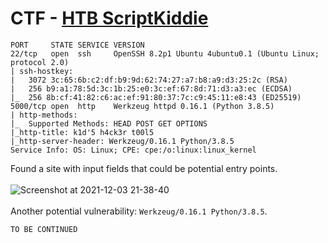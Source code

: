 # CTF - [HTB ScriptKiddie](http://10.10.10.226:5000/)
```
PORT     STATE SERVICE VERSION
22/tcp   open  ssh     OpenSSH 8.2p1 Ubuntu 4ubuntu0.1 (Ubuntu Linux; protocol 2.0)
| ssh-hostkey: 
|   3072 3c:65:6b:c2:df:b9:9d:62:74:27:a7:b8:a9:d3:25:2c (RSA)
|   256 b9:a1:78:5d:3c:1b:25:e0:3c:ef:67:8d:71:d3:a3:ec (ECDSA)
|_  256 8b:cf:41:82:c6:ac:ef:91:80:37:7c:c9:45:11:e8:43 (ED25519)
5000/tcp open  http    Werkzeug httpd 0.16.1 (Python 3.8.5)
| http-methods: 
|_  Supported Methods: HEAD POST GET OPTIONS
|_http-title: k1d'5 h4ck3r t00l5
|_http-server-header: Werkzeug/0.16.1 Python/3.8.5
Service Info: OS: Linux; CPE: cpe:/o:linux:linux_kernel
```
Found a site with input fields that could be potential entry points.
<br/><br/>
![Screenshot at 2021-12-03 21-38-40](https://user-images.githubusercontent.com/59718043/144700412-347e85cf-7ea9-498c-807e-81c702acb9a0.png)
<br/><br/>
Another potential vulnerability: `Werkzeug/0.16.1 Python/3.8.5`.
```
TO BE CONTINUED
```

